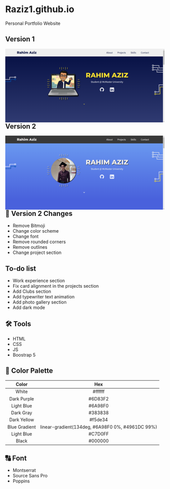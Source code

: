 # Raziz1.github.io
Personal Portfolio Website

## Version 1
<p> 
    <img align='Left' src="Website_preview.png? raw=true" >
</p>


## Version 2
<p> 
    <img align='Left' src="personal_website_v2.png? raw=true" >
</p>


## 📃 Version 2 Changes
* Remove Bitmoji
* Change color scheme
* Change font
* Remove rounded corners
* Remove outlines
* Change project section

## To-do list
* Work experience section
* Fix card alignment in the projects section
* Add Clubs section
* Add typewriter text animation
* Add photo gallery section
* Add dark mode

## 🛠️ Tools
* HTML
* CSS
* JS
* Boostrap 5

## 🎨 Color Palette
| Color  | Hex |
|  :---: |  :---: |
| White  | #ffffff  |
| Dark Purple  | #6D83F2  |
| Light Blue  | #6A98F0  |
| Dark Gray  | #383838  |
| Dark Yellow  | #f5de34  |
| Blue Gradient  | linear-gradient(134deg, #6A98F0 0%, #4961DC 99%)  |
| Light Blue  | #C7D0FF  |
| Black  | #000000  |

## 🔠 Font
* Montserrat
* Source Sans Pro
* Poppins
